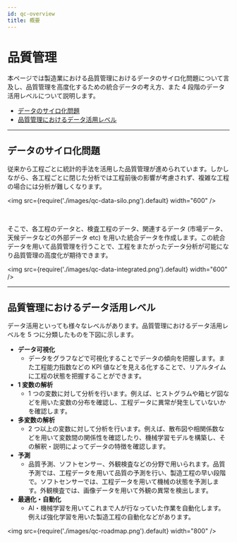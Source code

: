 ```yaml
---
id: qc-overview
title: 概要
---
```

# 品質管理
本ページでは製造業における品質管理におけるデータのサイロ化問題について言及し、品質管理を高度化するための統合データの考え方、また 4 段階のデータ活用レベルについて説明します。

- [データのサイロ化問題](#データのサイロ化問題)
- [品質管理におけるデータ活用レベル](#品質管理におけるデータ活用レベル)


---
## データのサイロ化問題
従来から工程ごとに統計的手法を活用した品質管理が進められています。しかしながら、各工程ごとに閉じた分析では工程前後の影響が考慮されず、複雑な工程の場合には分析が難しくなります。

<img src={require('./images/qc-data-silo.png').default} width="600" /><br />

<br/>

そこで、各工程のデータと、検査工程のデータ、関連するデータ (市場データ、天候データなどの外部データ etc) を用いた統合データを作成します。この統合データを用いて品質管理を行うことで、工程をまたがったデータ分析が可能になり品質管理の高度化が期待できます。

<img src={require('./images/qc-data-integrated.png').default} width="600" /><br />

---

## 品質管理におけるデータ活用レベル

データ活用といっても様々なレベルがあります。品質管理におけるデータ活用レベルを 5 つに分類したものを下図に示します。

- **データ可視化**
    - データをグラフなどで可視化することでデータの傾向を把握します。また工程能力指数などの KPI 値などを見える化することで、リアルタイムに工程の状態を把握することができます。
- **1 変数の解析**
    - 1 つの変数に対して分析を行います。例えば、ヒストグラムや箱ヒゲ図などを用いた変数の分布を確認し、工程データに異常が発生していないかを確認します。
- **多変数の解析**
    - 2 つ以上の変数に対して分析を行います。例えば、散布図や相関係数などを用いて変数間の関係性を確認したり、機械学習モデルを構築し、その解釈・説明によってデータの特徴を確認します。
- **予測**
    - 品質予測、ソフトセンサー、外観検査などの分野で用いられます。品質予測では、工程データを用いて品質の予測を行い、製造工程の早い段階で。ソフトセンサーでは、工程データを用いて機械の状態を予測します。外観検査では、画像データを用いて外観の異常を検出します。
- **最適化・自動化**
    - AI・機械学習を用いてこれまで人が行なっていた作業を自動化します。例えば強化学習を用いた製造工程の自動化などがあります。

<img src={require('./images/qc-roadmap.png').default} width="800" /><br />
